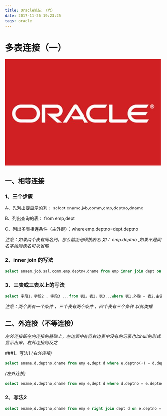 ```yaml
---
title: Oracle笔记 （六）
date: 2017-11-26 19:23:25
tags: oracle
---
```

# 多表连接（一）
![](https://github.com/No-Sky/storage/raw/master/images/Logo/OracleLogo1.jpg)

 <!-- more -->

## 一、相等连接

### 1、三个步骤

A、先列出要显示的列： select ename,job,comm,emp,deptno,dname

B、列出查询的表： from emp,dept

C、列出多表相连条件（主外键）：where emp.deptno=dept.deptno

*注意：如果两个表有同名列，那么前面必须接表名 如： emp.deptno ,如果不是同名字段则表名可以省略*

### 2、inner join 的写法
```SQL
select enaem,job,sal,comm,emp.deptno,dname from emp inner join dept on emp.deptno = dept.deptno;
```
### 3、三表或三表以上的写法
```SQL
select 字段1，字段2 , 字段3 ...from 表1，表2，表3...where 表1.外键 = 表2.主键  and 表1.外键 = 表3.主键 and ...
```
*注意：两个表有一个条件 ，三个表有两个条件 ，四个表有三个条件 以此类推*

## 二、外连接（不等连接）

*左外连接即在内连接的基础上，左边表中有但右边表中没有的记录也以null的形式显示出来，右外连接则反之*

###1、写法1
*(右外连接)*  
```SQL
select ename,d.deptno,dname from emp e,dept d where e.deptno(+) = d.deptno
```
*(左外连接)* 
```SQL
select ename,d.deptno,dname from emp e,dept d where d.deptno = e.deptno(+)    
```
### 2、写法2 
```SQL
select ename,d.deptno,dname from emp e right join dept d on e.deptno = d.deptno  
```